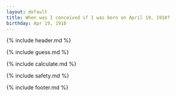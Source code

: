 ```yaml
---
layout: default
title: When was I conceived if I was born on April 19, 1910?
birthday: Apr 19, 1910
---
```


{% include header.md %}

{% include guess.md %}

{% include calculate.md %}

{% include safety.md %}

{% include footer.md %}



